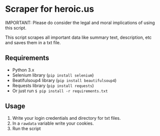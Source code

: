 # Scraper for heroic.us
IMPORTANT: Please do consider the legal and moral implications of using this script.

This script scrapes all important data like summary text, description, etc and saves them in a txt file.
## Requirements
- Python 3.x
- Selenium library (`pip install selenium`)
- Beatifulsoup4 library (`pip install beautifulsoup4`)
- Requests library (`pip install requests`)
- Or just run `$ pip install -r requirements.txt`
## Usage
1. Write your login credentials and directory for txt files. 
2. In a `rawdata` variable write your cookies.
3. Run the script
